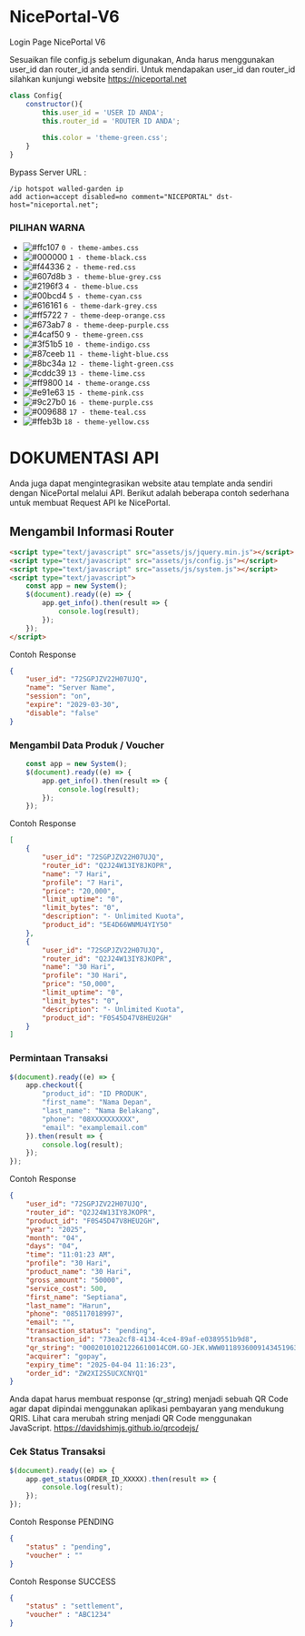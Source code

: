 # NicePortal-V6
Login Page NicePortal V6

Sesuaikan file config.js sebelum digunakan, 
Anda harus menggunakan user_id dan router_id anda sendiri.
Untuk mendapakan user_id dan router_id silahkan kunjungi website https://niceportal.net

```js
class Config{
    constructor(){
        this.user_id = 'USER ID ANDA';
        this.router_id = 'ROUTER ID ANDA';
        
        this.color = 'theme-green.css';
    }
}
```

Bypass Server URL :
```rsc
/ip hotspot walled-garden ip
add action=accept disabled=no comment="NICEPORTAL" dst-host="niceportal.net";
```

### PILIHAN WARNA
- ![#ffc107](https://placehold.co/15x15/ffc107/ffc107.png) `0 - theme-ambes.css`
- ![#000000](https://placehold.co/15x15/000000/000000.png) `1 - theme-black.css`
- ![#f44336](https://placehold.co/15x15/f44336/f44336.png) `2 - theme-red.css`
- ![#607d8b](https://placehold.co/15x15/607d8b/607d8b.png) `3 - theme-blue-grey.css`
- ![#2196f3](https://placehold.co/15x15/2196f3/2196f3.png) `4 - theme-blue.css`
- ![#00bcd4](https://placehold.co/15x15/00bcd4/00bcd4.png) `5 - theme-cyan.css`
- ![#616161](https://placehold.co/15x15/616161/616161.png) `6 - theme-dark-grey.css`
- ![#ff5722](https://placehold.co/15x15/ff5722/ff5722.png) `7 - theme-deep-orange.css`
- ![#673ab7](https://placehold.co/15x15/673ab7/673ab7.png) `8 - theme-deep-purple.css`
- ![#4caf50](https://placehold.co/15x15/4caf50/4caf50.png) `9 - theme-green.css`
- ![#3f51b5](https://placehold.co/15x15/3f51b5/3f51b5.png) `10 - theme-indigo.css`
- ![#87ceeb](https://placehold.co/15x15/87ceeb/87ceeb.png) `11 - theme-light-blue.css`
- ![#8bc34a](https://placehold.co/15x15/8bc34a/8bc34a.png) `12 - theme-light-green.css`
- ![#cddc39](https://placehold.co/15x15/cddc39/cddc39.png) `13 - theme-lime.css`
- ![#ff9800](https://placehold.co/15x15/ff9800/ff9800.png) `14 - theme-orange.css`
- ![#e91e63](https://placehold.co/15x15/e91e63/e91e63.png) `15 - theme-pink.css`
- ![#9c27b0](https://placehold.co/15x15/9c27b0/9c27b0.png) `16 - theme-purple.css`
- ![#009688](https://placehold.co/15x15/009688/009688.png) `17 - theme-teal.css`
- ![#ffeb3b](https://placehold.co/15x15/ffeb3b/ffeb3b.png) `18 - theme-yellow.css`


# DOKUMENTASI API
Anda juga dapat mengintegrasikan website atau template anda sendiri dengan NicePortal melalui API.
Berikut adalah beberapa contoh sederhana untuk membuat Request API ke NicePortal.

## Mengambil Informasi Router
```html
<script type="text/javascript" src="assets/js/jquery.min.js"></script>
<script type="text/javascript" src="assets/js/config.js"></script>
<script type="text/javascript" src="assets/js/system.js"></script>
<script type="text/javascript">
    const app = new System();
    $(document).ready((e) => {
        app.get_info().then(result => {
            console.log(result);
        });
    });
</script>
```
Contoh Response
```json
{
    "user_id": "72SGPJZV22H07UJQ",
    "name": "Server Name",
    "session": "on",
    "expire": "2029-03-30",
    "disable": "false"
}
```

### Mengambil Data Produk / Voucher
```js
    const app = new System();
    $(document).ready((e) => {
        app.get_info().then(result => {
            console.log(result);
        });
    });
```
Contoh Response
```json
[
    {
        "user_id": "72SGPJZV22H07UJQ",
        "router_id": "Q2J24W13IY8JKOPR",
        "name": "7 Hari",
        "profile": "7 Hari",
        "price": "20,000",
        "limit_uptime": "0",
        "limit_bytes": "0",
        "description": "- Unlimited Kuota",
        "product_id": "5E4D66WNMU4YIY50"
    },
    {
        "user_id": "72SGPJZV22H07UJQ",
        "router_id": "Q2J24W13IY8JKOPR",
        "name": "30 Hari",
        "profile": "30 Hari",
        "price": "50,000",
        "limit_uptime": "0",
        "limit_bytes": "0",
        "description": "- Unlimited Kuota",
        "product_id": "F0S45D47V8HEU2GH"
    }
]
```

### Permintaan Transaksi
```js
$(document).ready((e) => {
    app.checkout({
        "product_id": "ID PRODUK",
        "first_name": "Nama Depan",
        "last_name": "Nama Belakang",
        "phone": "08XXXXXXXXXX",
        "email": "examplemail.com"
    }).then(result => {
        console.log(result);
    });
});
```
Contoh Response 
```json
{
    "user_id": "72SGPJZV22H07UJQ",
    "router_id": "Q2J24W13IY8JKOPR",
    "product_id": "F0S45D47V8HEU2GH",
    "year": "2025",
    "month": "04",
    "days": "04",
    "time": "11:01:23 AM",
    "profile": "30 Hari",
    "product_name": "30 Hari",
    "gross_amount": "50000",
    "service_cost": 500,
    "first_name": "Septiana",
    "last_name": "Harun",
    "phone": "085117018997",
    "email": "",
    "transaction_status": "pending",
    "transaction_id": "73ea2cf8-4134-4ce4-89af-e0389551b9d8",
    "qr_string": "00020101021226610014COM.GO-JEK.WWW01189360091434519636870210G4519636870303UKE51440014ID.CO.QRIS.WWW0215ID10222328083970303UKE5204573453033605405500005802ID5911NICE PORTAL6008SUKABUMI61054335962395028A220250404040123riHNDhBvaAID0703A01630489D5",
    "acquirer": "gopay",
    "expiry_time": "2025-04-04 11:16:23",
    "order_id": "ZW2XI2S5UCXCNYQ1"
}
```
Anda dapat harus membuat response (qr_string) menjadi sebuah QR Code agar dapat dipindai menggunakan aplikasi pembayaran yang mendukung QRIS. Lihat cara merubah string menjadi QR Code menggunakan JavaScript. https://davidshimjs.github.io/qrcodejs/

### Cek Status Transaksi
```js
$(document).ready((e) => {
    app.get_status(ORDER_ID_XXXXX).then(result => {
        console.log(result);
    });
});
```
Contoh Response PENDING
```json
{
    "status" : "pending",
    "voucher" : ""
}
```
Contoh Response SUCCESS
```json
{
    "status" : "settlement",
    "voucher" : "ABC1234"
}
```
